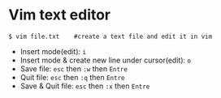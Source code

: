 # Vim text editor

```
$ vim file.txt    #create a text file and edit it in vim
```

- Insert mode(edit): `i`
- Insert mode & create new line under cursor(edit): `o`
- Save file: `esc` then `:w` then `Entre`
- Quit file: `esc` then `:q` then `Entre`
- Save & Quit file: `esc` then `:x` then `Entre`
